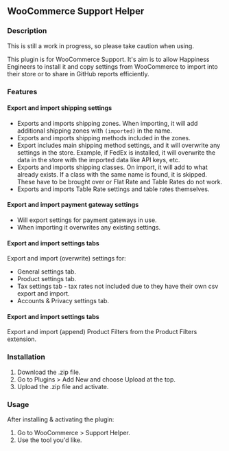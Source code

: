 ## WooCommerce Support Helper

### Description

This is still a work in progress, so please take caution when using.

This plugin is for WooCommerce Support. It's aim is to allow Happiness Engineers to install it and copy settings from WooCommerce to import into their store or to share in GitHub reports efficiently. 


### Features

#### Export and import shipping settings

* Exports and imports shipping zones. When importing, it will add additional shipping zones with `(imported)` in the name.
* Exports and imports shipping methods included in the zones.
* Export includes main shipping method settings, and it will overwrite any settings in the store. Example, if FedEx is installed, it will overwrite the data in the store with the imported data like API keys, etc.
* Exports and imports shipping classes. On import, it will add to what already exists. If a class with the same name is found, it is skipped. These have to be brought over or Flat Rate and Table Rates do not work.
* Exports and imports Table Rate settings and table rates themselves. 

#### Export and import payment gateway settings

* Will export settings for payment gateways in use.
* When importing it overwrites any existing settings.

#### Export and import settings tabs

Export and import (overwrite) settings for:

* General settings tab.
* Product settings tab.
* Tax settings tab - tax rates not included due to they have their own csv export and import.
* Accounts & Privacy settings tab.

#### Export and import settings tabs

Export and import (append) Product Filters from the Product Filters extension.

### Installation

1. Download the .zip file.
1. Go to Plugins > Add New and choose Upload at the top.
1. Upload the .zip file and activate. 


### Usage

After installing & activating the plugin:

1. Go to WooCommerce > Support Helper.
1. Use the tool you'd like.